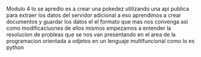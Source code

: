 Modulo 4 lo se apredio es a crear una pokedez utilizando una api publica para extraer los datos del servidor adicional a eso aprendimos a crear documentos y guardar los datos el el formato que mas nos convenga asi como modificaciuones de ellos mismos empezamos a entender la resolucion de probleas que se nos van presentando en el area de la programacion orientada a odjetos en un lenguaje multifuncional como lo es python
